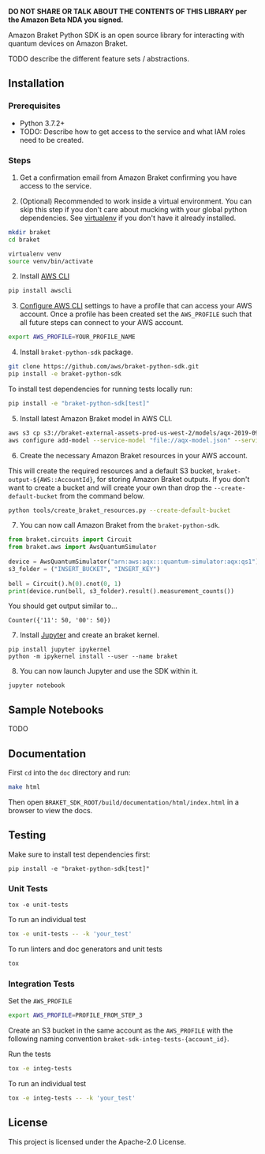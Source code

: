 **DO NOT SHARE OR TALK ABOUT THE CONTENTS OF THIS LIBRARY per the Amazon Beta NDA you signed.**

Amazon Braket Python SDK is an open source library for interacting with quantum devices on Amazon Braket.

TODO describe the different feature sets / abstractions.

## Installation

### Prerequisites
- Python 3.7.2+
- TODO: Describe how to get access to the service and what IAM roles need to be created.

### Steps

1. Get a confirmation email from Amazon Braket confirming you have access to the service.

2. (Optional) Recommended to work inside a virtual environment. You can skip this step if you don't care about mucking with your global python dependencies. See [virtualenv](https://virtualenv.pypa.io/en/stable/installation/) if you don't have it already installed.

```bash
mkdir braket
cd braket

virtualenv venv
source venv/bin/activate
```
  
2. Install [AWS CLI](https://github.com/aws/aws-cli#installation)

```bash
pip install awscli
```
 
3. [Configure AWS CLI](https://docs.aws.amazon.com/cli/latest/userguide/cli-chap-configure.html) settings to have a profile that can access your AWS account. Once a profile has been created set the `AWS_PROFILE` such that all future steps can connect to your AWS account.

```bash
export AWS_PROFILE=YOUR_PROFILE_NAME
```
 
4. Install `braket-python-sdk` package.

```bash
git clone https://github.com/aws/braket-python-sdk.git
pip install -e braket-python-sdk
```

To install test dependencies for running tests locally run:
```bash
pip install -e "braket-python-sdk[test]"
```
   
5. Install latest Amazon Braket model in AWS CLI.

```bash
aws s3 cp s3://braket-external-assets-prod-us-west-2/models/aqx-2019-09-01.normal.json aqx-model.json
aws configure add-model --service-model "file://aqx-model.json" --service-name aqx
```

6. Create the necessary Amazon Braket resources in your AWS account.

This will create the required resources and a default S3 bucket, `braket-output-${AWS::AccountId}`, for storing Amazon Braket outputs. If you don't want to create a bucket and will create your own than drop the `--create-default-bucket` from the command below.
```bash
python tools/create_braket_resources.py --create-default-bucket
```

7. You can now call Amazon Braket from the `braket-python-sdk`.

```python
from braket.circuits import Circuit
from braket.aws import AwsQuantumSimulator
   
device = AwsQuantumSimulator("arn:aws:aqx:::quantum-simulator:aqx:qs1")
s3_folder = ("INSERT_BUCKET", "INSERT_KEY")
   
bell = Circuit().h(0).cnot(0, 1)
print(device.run(bell, s3_folder).result().measurement_counts())
```
	
You should get output similar to...
```
Counter({'11': 50, '00': 50})
```

7. Install [Jupyter](https://jupyter.org/install) and create an braket kernel.
```
pip install jupyter ipykernel
python -m ipykernel install --user --name braket
```
	
8. You can now launch Jupyter and use the SDK within it.
```
jupyter notebook
```

## Sample Notebooks
TODO 

## Documentation

First `cd` into the `doc` directory and run:
```bash
make html
```

Then open `BRAKET_SDK_ROOT/build/documentation/html/index.html` in a browser to view the docs.

## Testing

Make sure to install test dependencies first:
```
pip install -e "braket-python-sdk[test]"
```

### Unit Tests
```
tox -e unit-tests
```

To run an individual test
```bash
tox -e unit-tests -- -k 'your_test'
```

To run linters and doc generators and unit tests
```bash
tox
```

### Integration Tests

Set the `AWS_PROFILE`
```bash
export AWS_PROFILE=PROFILE_FROM_STEP_3
```

Create an S3 bucket in the same account as the `AWS_PROFILE` with the following naming convention `braket-sdk-integ-tests-{account_id}`.

Run the tests
```bash
tox -e integ-tests
```

To run an individual test
```bash
tox -e integ-tests -- -k 'your_test'
```

## License

This project is licensed under the Apache-2.0 License.
